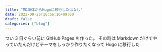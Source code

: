 ```yaml
---
title: "MD単体からHugoに移行したはなし"
date: 2022-09-25T16:56:16+09:00
draft: false
categories: ["blog"]
---
```


つい 3 日ぐらい前に GitHub Pages を作った。
その時は Markdown だけでやっていたんだけどテーマをしっかり作りたくなって Hugo に移行した
